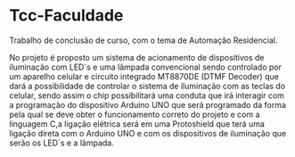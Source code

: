 # Tcc-Faculdade
Trabalho de conclusão de curso, com o tema de Automação Residencial.

No projeto é proposto um sistema de acionamento de dispositivos de iluminação com LED´s e uma lâmpada convencional
sendo controlado por um aparelho celular e circuito integrado MT8870DE (DTMF Decoder) que dará a possibilidade de controlar
o sistema de iluminação com as teclas do celular, sendo assim o chip possibilitará uma conduta que irá interagir com a 
programação do dispositivo Arduino UNO que será programado da forma pela qual se deve obter o funcionamento correto do projeto
e com a linguagem C,a ligação elétrica será em uma Protoshield que terá uma ligação direta com o Arduino UNO e com os dispositivos
de iluminação que serão os LED´s e a lâmpada.
